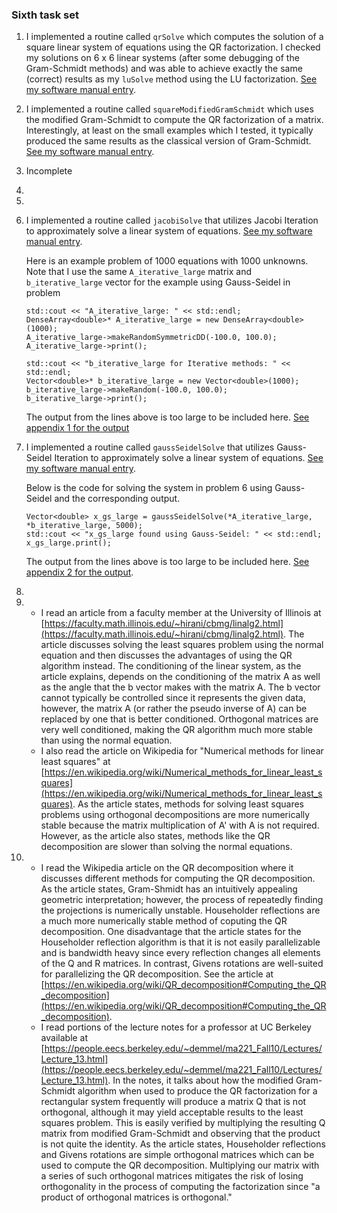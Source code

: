 ### Sixth task set

1. I implemented a routine called `qrSolve` which computes the solution of a square linear system of equations using the QR factorization. I checked my solutions on 6 x 6 linear systems (after some debugging of the Gram-Schmidt methods) and was able to achieve exactly the same (correct) results as my `luSolve` method using the LU factorization. [See my software manual entry](../software_manual/qrSolve.md).
2. I implemented a routine called `squareModifiedGramSchmidt` which uses the modified Gram-Schmidt to compute the QR factorization of a matrix. Interestingly, at least on the small examples which I tested, it typically produced the same results as the classical version of Gram-Schmidt. [See my software manual entry](../software_manual/squareModifiedGramSchmidt.md).
3. Incomplete
4. 
5. 
6. I implemented a routine called `jacobiSolve` that utilizes Jacobi Iteration to approximately solve a linear system of equations. [See my software manual entry](../software_manual/jacobiSolve.md).

    Here is an example problem of 1000 equations with 1000 unknowns. Note that I use the same `A_iterative_large` matrix and `b_iterative_large` vector for the example using Gauss-Seidel in problem 

    ```
    std::cout << "A_iterative_large: " << std::endl;
    DenseArray<double>* A_iterative_large = new DenseArray<double>(1000);
    A_iterative_large->makeRandomSymmetricDD(-100.0, 100.0);
    A_iterative_large->print();

    std::cout << "b_iterative_large for Iterative methods: " << std::endl;
    Vector<double>* b_iterative_large = new Vector<double>(1000);
    b_iterative_large->makeRandom(-100.0, 100.0);
    b_iterative_large->print();
    ```
    The output from the lines above is too large to be included here. [See appendix 1 for the output](./hw06_appendix1.md)

7. I implemented a routine called `gaussSeidelSolve` that utilizes Gauss-Seidel Iteration to approximately solve a linear system of equations. [See my software manual entry](../software_manual/gaussSeidelSolve.md).

    Below is the code for solving the system in problem 6 using Gauss-Seidel and the corresponding output.
    ```
    Vector<double> x_gs_large = gaussSeidelSolve(*A_iterative_large, *b_iterative_large, 5000);
    std::cout << "x_gs_large found using Gauss-Seidel: " << std::endl;
    x_gs_large.print();
    ```
    The output from the lines above is too large to be included here. [See appendix 2 for the output](./hw06_appendix2.md).

8. 
9. * I read an article from a faculty member at the University of Illinois at [https://faculty.math.illinois.edu/~hirani/cbmg/linalg2.html](https://faculty.math.illinois.edu/~hirani/cbmg/linalg2.html). The article discusses solving the least squares problem using the normal equation and then discusses the advantages of using the QR algorithm instead. The conditioning of the linear system, as the article explains, depends on the conditioning of the matrix A as well as the angle that the b vector makes with the matrix A. The b vector cannot typically be controlled since it represents the given data, however, the matrix A (or rather the pseudo inverse of A) can be replaced by one that is better conditioned. Orthogonal matrices are very well conditioned, making the QR algorithm much more stable than using the normal equation.
    * I also read the article on Wikipedia for "Numerical methods for linear least squares" at [https://en.wikipedia.org/wiki/Numerical_methods_for_linear_least_squares](https://en.wikipedia.org/wiki/Numerical_methods_for_linear_least_squares). As the article states, methods for solving least squares problems using orthogonal decompositions are more numerically stable because the matrix multiplication of A' with A is not required. However, as the article also states, methods like the QR decomposition are slower than solving the normal equations.
10. * I read the Wikipedia article on the QR decomposition where it discusses different methods for computing the QR decomposition. As the article states, Gram-Shmidt has an intuitively appealing geometric interpretation; however, the process of repeatedly finding the projections is numerically unstable. Householder reflections are a much more numerically stable method of coputing the QR decomposition. One disadvantage that the article states for the Householder reflection algorithm is that it is not easily parallelizable and is bandwidth heavy since every reflection changes all elements of the Q and R matrices. In contrast, Givens rotations are well-suited for parallelizing the QR decomposition. See the article at [https://en.wikipedia.org/wiki/QR_decomposition#Computing_the_QR_decomposition](https://en.wikipedia.org/wiki/QR_decomposition#Computing_the_QR_decomposition).
    * I read portions of the lecture notes for a professor at UC Berkeley available at [https://people.eecs.berkeley.edu/~demmel/ma221_Fall10/Lectures/Lecture_13.html](https://people.eecs.berkeley.edu/~demmel/ma221_Fall10/Lectures/Lecture_13.html). In the notes, it talks about how the modified Gram-Schmidt algorithm when used to produce the QR factorization for a rectangular system frequently will produce a matrix Q that is not orthogonal, although it may yield acceptable results to the least squares problem. This is easily verified by multiplying the resulting Q matrix from modified Gram-Schmidt and observing that the product is not quite the identity. As the article states, Householder reflections and Givens rotations are simple orthogonal matrices which can be used to compute the QR decomposition. Multiplying our matrix with a series of such orthogonal matrices mitigates the risk of losing orthogonality in the process of computing the factorization since "a product of  orthogonal matrices is orthogonal."